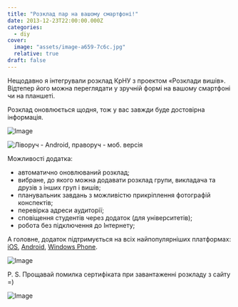 ```yaml
---
title: "Розклад пар на вашому смартфоні!"
date: 2013-12-23T22:00:00.000Z
categories:
  - diy
cover:
  image: "assets/image-a659-7c6c.jpg"
  relative: true
draft: false
---
```


Нещодавно я інтегрували розклад КрНУ з проектом «Розклади вишів». Відтепер його можна переглядати у зручній формі на вашому смартфоні чи на планшеті.

Розклад оновлюється щодня, тож у вас завжди буде достовірна інформація.

![Image](assets/image-ca7b.jpg)

![Ліворуч - Android, праворуч - моб. версія](assets/livoruch-android-pravoruch-mob-versiya-ada5.jpg "Ліворуч - Android, праворуч - моб. версія")

Можливості додатка:
- автоматично оновлюваний розклад;
- вибране, до якого можна додавати розклад групи, викладача та друзів з інших груп і вишів;
- планувальник завдань з можливістю прикріплення фотографій конспектів;
- перевірка адреси аудиторії;
- сповіщення студентів через додаток (для університетів);
- робота без підключення до Інтернету;

А головне, додаток підтримується на всіх найпопулярніших платформах: [iOS](https://itunes.apple.com/ru/app/raspisanie-vuzov/id631171099?mt=8), [Android](https://play.google.com/store/apps/details?id=com.raspisaniyevuzov.app), [Windows Phone](http://www.windowsphone.com/ru-ru/store/app/%D1%80%D0%B0%D1%81%D0%BF%D0%B8%D1%81%D0%B0%D0%BD%D0%B8%D0%B5-%D0%B2%D1%83%D0%B7%D0%BE%D0%B2/5064a899-bad5-4aea-a178-ef65930a4bf5).

![Image](assets/image-4b45.jpg)

P. S. Прощавай помилка сертифіката при завантаженні розкладу з сайту =)

![Image](assets/image-b6f5.jpg)
